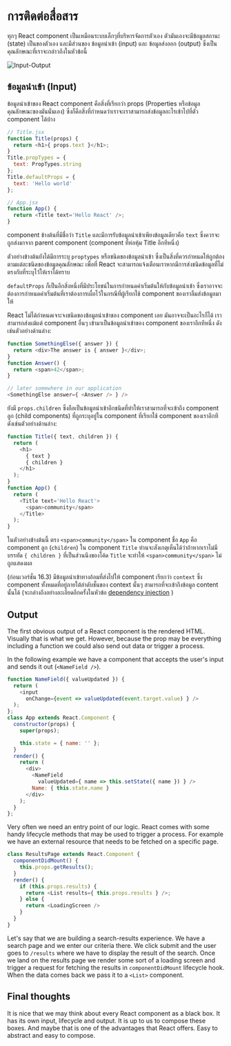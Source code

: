 # การติดต่อสื่อสาร

ทุกๆ React component เป็นเหมือนระบบเล็กๆที่บริหารจัดการตัวเอง ตัวมันเองจะมีข้อมูลสถานะ (state) เป็นของตัวเอง และมีส่วนของ ข้อมูลนำเข้า (input) และ ข้อมูลส่งออก (output) ซึ่งเป็นคุณลักษณะที่เราจะกล่าวถึงในหัวข้อนี้

![Input-Output](./communication.jpg)

## ข้อมูลนำเข้า (Input)

ข้อมูลนำเข้าของ React component คือสิ่งที่เรียกว่า props (Properties หรือข้อมูลคุณลักษณะของมันนั่นเอง) ซึ่งก็คือสิ่งที่กำหนดว่าเราจะเราสามารถส่งข้อมูลอะไรเข้าไปที่ตัว component ได้บ้าง

```js
// Title.jsx
function Title(props) {
  return <h1>{ props.text }</h1>;
}
Title.propTypes = {
  text: PropTypes.string
};
Title.defaultProps = {
  text: 'Hello world'
};

// App.jsx
function App() {
  return <Title text='Hello React' />;
}
```

component ข้างต้นที่มีชื่อว่า `Title` และมีการรับข้อมูลนำเข้าเพียงข้อมูลเดียวคือ `text` ซึ่งควรจะถูกส่งมาจาก parent component (component ที่ห่อหุ้ม Title อีกทีหนึ่ง)

ตัวอย่างข้างต้นยังได้มีการระบุ `proptypes` หรือชนิดของข้อมูลนำเข้า ซึ่งเป็นสิ่งที่ควรกำหนดให้ถูกต้องตามแต่ละชนิดของข้อมูลคุณลักษณะ เพื่อที่ React จะสามารถแจ้งเตือนเราหากมีการส่งชนิดข้อมูลที่ไม่ตรงกับที่ระบุไว้ให้เราได้ทราบ

`defaultProps` ก็เป็นอีกสิ่งหนึ่งที่มีประโยชน์ในการกำหนดค่าเริ่มต้นให้กับข้อมูลนำเข้า ซึ่งเราอาจจะต้องการกำหนดค่าเริ่มต้นที่เราต้องการเผื่อไว้ในกรณีที่ผู้เรียกใช้ component ของเราลืมส่งข้อมูลมาให้

React ไม่ได้กำหนดเจาะจงชนิดของข้อมูลนำเข้าของ component เลย มันอาจจะเป็นอะไรก็ได้ เราสามารถส่งแม้แต่ component อื่นๆ เข้ามาเป็นข้อมูลนำเข้าของ component ของเราอีกทีหนึ่ง ดังเช่นตัวอย่างด้านล่าง:

```js
function SomethingElse({ answer }) {
  return <div>The answer is { answer }</div>;
}
function Answer() {
  return <span>42</span>;
}

// later somewhere in our application
<SomethingElse answer={ <Answer /> } />
```

ยังมี `props.children` ซึ่งถือเป็นข้อมูลนำเข้าอีกชนิดที่ทำให้เราสามารถที่จะเข้าถึง component ลูก (child components) ที่ถูกระบุอยู่ใน component ที่เรียกใช้ component ของเราอีกที 
ดังเช่นตัวอย่างด้านล่าง:

```js
function Title({ text, children }) {
  return (
    <h1>
      { text }
      { children }
    </h1>
  );
}
function App() {
  return (
    <Title text='Hello React'>
      <span>community</span>
    </Title>
  );
}
```

ในตัวอย่างข้างต้นนี้ ตรง `<span>community</span>` ใน component ชื่อ `App` คือ component ลูก (`children`) ใน component `Title` ท่านจะสังเกตุเห็นได้ว่าถ้าหากเราไม่มีบรรทัด `{ children }` ที่เป็นส่วนนึงของโค้ด `Title` จะทำให้ `<span>community</span>` ไม่ถูกแสดงผล

(ก่อนเวอร์ชั่น 16.3) มีข้อมูลนำเข้าทางอ้อมที่ส่งไปให้ component เรียกว่า `context` ซึ่ง component ทั้งหมดที่อยู่ภายใต้ลำดับชั้นของ context นั้นๆ สามารถที่จะเข้าถึงข้อมูล content นั้นได้ (จะกล่างถึงอย่างละเอียดอีกครั้งในหัวข้อ [dependency injection](../chapter-10/README.md) ) 

## Output

The first obvious output of a React component is the rendered HTML. Visually that is what we get. However, because the prop may be everything including a function we could also send out data or trigger a process.

In the following example we have a component that accepts the user's input and sends it out (`<NameField />`).

<span class="new-page"></span>

```js
function NameField({ valueUpdated }) {
  return (
    <input
      onChange={event => valueUpdated(event.target.value) } />
  );
};
class App extends React.Component {
  constructor(props) {
    super(props);

    this.state = { name: '' };
  }
  render() {
    return (
      <div>
        <NameField
          valueUpdated={ name => this.setState({ name }) } />
        Name: { this.state.name }
      </div>
    );
  }
};
```

Very often we need an entry point of our logic. React comes with some handy lifecycle methods that may be used to trigger a process. For example we have an external resource that needs to be fetched on a specific page.

```js
class ResultsPage extends React.Component {
  componentDidMount() {
    this.props.getResults();
  }
  render() {
    if (this.props.results) {
      return <List results={ this.props.results } />;
    } else {
      return <LoadingScreen />
    }
  }
}
```

Let's say that we are building a search-results experience. We have a search page and we enter our criteria there. We click submit and the user goes to `/results` where we have to display the result of the search. Once we land on the results page we render some sort of a loading screen and trigger a request for fetching the results in `componentDidMount` lifecycle hook. When the data comes back we pass it to a `<List>` component.

## Final thoughts

It is nice that we may think about every React component as a black box. It has its own input, lifecycle and output. It is up to us to compose these boxes. And maybe that is one of the advantages that React offers. Easy to abstract and easy to compose.
